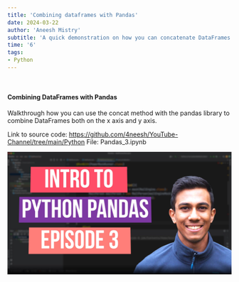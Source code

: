 ```yaml
---
title: 'Combining dataframes with Pandas'
date: 2024-03-22
author: 'Aneesh Mistry'
subtitle: 'A quick demonstration on how you can concatenate DataFrames along both axis using a shared index'
time: '6'
tags:
- Python
---
```


<br>
<h4>Combining DataFrames with Pandas</h4>
<p>

Walkthrough how you can use the concat method with the pandas library to combine DataFrames both on the x axis and y axis. 

Link to source code: https://github.com/4neesh/YouTube-Channel/tree/main/Python
File: Pandas_3.ipynb

[![YouTube video link](../images/128_panda3.jpg)](https://youtu.be/WG4o79N9f-c)
</p>
